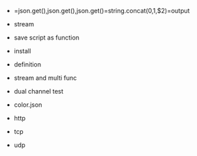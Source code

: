 - =json.get(),json.get(),json.get()=string.concat($0,$1,$2)=output
- stream
- save script as function
- install

- definition
- stream and multi func
- dual channel test

- color.json
- http
- tcp
- udp